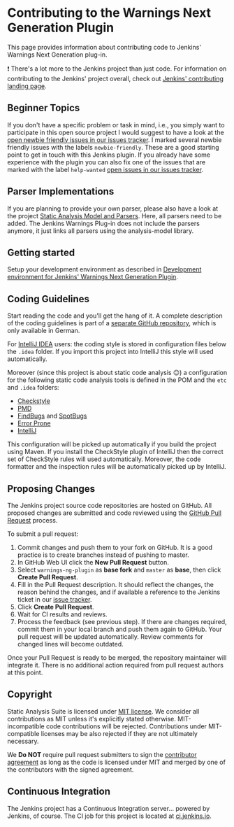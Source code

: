 # Contributing to the Warnings Next Generation Plugin

This page provides information about contributing code to Jenkins' Warnings Next Generation plug-in.

:exclamation: There's a lot more to the Jenkins project than just code. For information on contributing to the Jenkins'
project overall, check out [Jenkins' contributing landing page](https://jenkins.io/participate/).
 
## Beginner Topics

If you don't have a specific problem or task in mind, i.e.,  you simply want to participate in this open source project 
I would suggest to have a look at the 
[open newbie friendly issues in our issues tracker](https://issues.jenkins-ci.org/issues/?filter=-1&jql=resolution%20%3D%20Unresolved%20AND%20component%20in%20(analysis-model%2C%20forensics-api-plugin%2C%20git-forensics-plugin%2C%20warnings-ng-plugin)%20AND%20labels%20%3D%20newbie-friendly%20order%20by%20updated%20DESC). 
I marked several newbie friendly issues with the labels `newbie-friendly`. These are a good starting
point to get in touch with this Jenkins plugin.
If you already have some experience with the plugin you can also fix one of the issues that are marked with the label
`help-wanted` [open issues in our issues tracker](https://issues.jenkins-ci.org/issues/?filter=-1&jql=resolution%20%3D%20Unresolved%20AND%20component%20in%20(analysis-model%2C%20forensics-api-plugin%2C%20git-forensics-plugin%2C%20warnings-ng-plugin)%20AND%20labels%20%3D%20help-wanted%20order%20by%20updated%20DESC). 


## Parser Implementations

If you are planning to provide your own parser, please also have a look at the project 
[Static Analysis Model and Parsers](https://github.com/jenkinsci/analysis-model). Here, all parsers need to be 
added. The Jenkins Warnings Plug-in does not include the parsers anymore, it just links all parsers using the 
analysis-model library. 

## Getting started

Setup your development environment as described in 
[Development environment for Jenkins' Warnings Next Generation Plugin](https://github.com/uhafner/warnings-ng-plugin-devenv).

## Coding Guidelines

Start reading the code and you'll get the hang of it. A complete description of the 
coding guidelines is part of a [separate GitHub repository](https://github.com/uhafner/codingstyle), which 
is only available in German. 

For [IntelliJ IDEA](https://www.jetbrains.com/idea/) users: the coding style is stored in configuration files below the 
`.idea` folder. If you import this project into IntelliJ this style will used automatically. 

Moreover (since this project is about static code analysis :wink:) a configuration for the following static code
analysis tools is defined in the POM and the `etc` and `.idea` folders:
- [Checkstyle](http://checkstyle.sourceforge.net/)
- [PMD](https://pmd.github.io/)
- [FindBugs](http://findbugs.sourceforge.net/) and [SpotBugs](https://spotbugs.github.io)
- [Error Prone](http://errorprone.info)
- [IntelliJ](https://www.jetbrains.com/help/idea/code-inspection.html)

This configuration will be picked up automatically if you build the project using Maven. If you install the CheckStyle 
plugin of IntelliJ then the correct set of CheckStyle rules will used automatically. Moreover, the code formatter and 
the inspection rules will be automatically picked up by IntelliJ.

## Proposing Changes

The Jenkins project source code repositories are hosted on GitHub. All proposed changes are submitted and code reviewed 
using the [GitHub Pull Request](https://help.github.com/articles/about-pull-requests/) process.

To submit a pull request:

1. Commit changes and push them to your fork on GitHub.
It is a good practice is to create branches instead of pushing to master.
2. In GitHub Web UI click the **New Pull Request** button.
3. Select `warnings-ng-plugin` as **base fork** and `master` as **base**, then click **Create Pull Request**.
4. Fill in the Pull Request description. It should reflect the changes, the reason behind the changes, and if available a
reference to the Jenkins ticket in our [issue tracker](https://issues.jenkins-ci.org/).
5. Click **Create Pull Request**.
6. Wait for CI results and reviews. 
7. Process the feedback (see previous step). If there are changes required, commit them in your local branch and push them
again to GitHub. Your pull request will be updated automatically. Review comments for changed lines will become outdated.

Once your Pull Request is ready to be merged, the repository maintainer will integrate it.
There is no additional action required from pull request authors at this point.

## Copyright

Static Analysis Suite  is licensed under [MIT license](./LICENSE). We consider all contributions as MIT unless it's 
explicitly stated otherwise. MIT-incompatible code contributions will be rejected.
Contributions under MIT-compatible licenses may be also rejected if they are not ultimately necessary.

We **Do NOT** require pull request submitters to sign the 
[contributor agreement](https://wiki.jenkins.io/display/JENKINS/Copyright+on+source+code)
as long as the code is licensed under MIT and merged by one of the contributors with the signed agreement.

## Continuous Integration

The Jenkins project has a Continuous Integration server... powered by Jenkins, of course.
The CI job for this project is located at [ci.jenkins.io](https://ci.jenkins.io/job/Plugins/job/warnings-plugin/).

